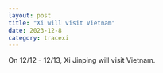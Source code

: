 ```yaml
---
layout: post
title: "Xi will visit Vietnam"
date: 2023-12-8
category: tracexi
---
```


On 12/12 - 12/13, Xi Jinping will visit Vietnam. 

